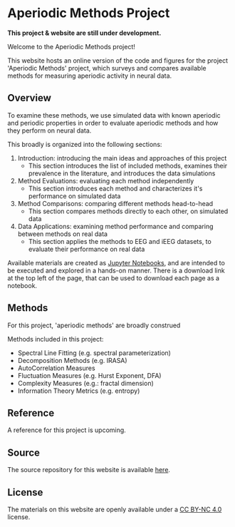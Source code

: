 # Aperiodic Methods Project

**This project & website are still under development.**

Welcome to the Aperiodic Methods project!

This website hosts an online version of the code and figures for the project 'Aperiodic Methods' project, which
surveys and compares available methods for measuring aperiodic activity in neural data.

## Overview

To examine these methods, we use simulated data with known aperiodic and periodic properties in order to evaluate aperiodic
methods and how they perform on neural data.

This broadly is organized into the following sections:
1. Introduction: introducing the main ideas and approaches of this project
    - This section introduces the list of included methods, examines their prevalence in the literature, and introduces the data simulations
2. Method Evaluations: evaluating each method independently
    - This section introduces each method and characterizes it's performance on simulated data
3. Method Comparisons: comparing different methods head-to-head
    - This section compares methods directly to each other, on simulated data
4. Data Applications: examining method performance and comparing between methods on real data
    - This section applies the methods to EEG and iEEG datasets, to evaluate their performance on real data

Available materials are created as [Jupyter Notebooks](https://jupyter.org), and are intended to be executed and explored in a hands-on manner.
There is a download link at the top left of the page, that can be used to download each page as a notebook.

## Methods

For this project, 'aperiodic methods' are broadly construed

Methods included in this project:
- Spectral Line Fitting (e.g. spectral parameterization)
- Decomposition Methods (e.g. IRASA)
- AutoCorrelation Measures
- Fluctuation Measures (e.g. Hurst Exponent, DFA)
- Complexity Measures (e.g.: fractal dimension)
- Information Theory Metrics (e.g. entropy)

## Reference

A reference for this project is upcoming.

## Source

The source repository for this website is available
[here](https://github.com/AperiodicMethods/Site).

## License

The materials on this website are openly available under a
[CC BY-NC 4.0](https://creativecommons.org/licenses/by-nc/4.0/) license.
